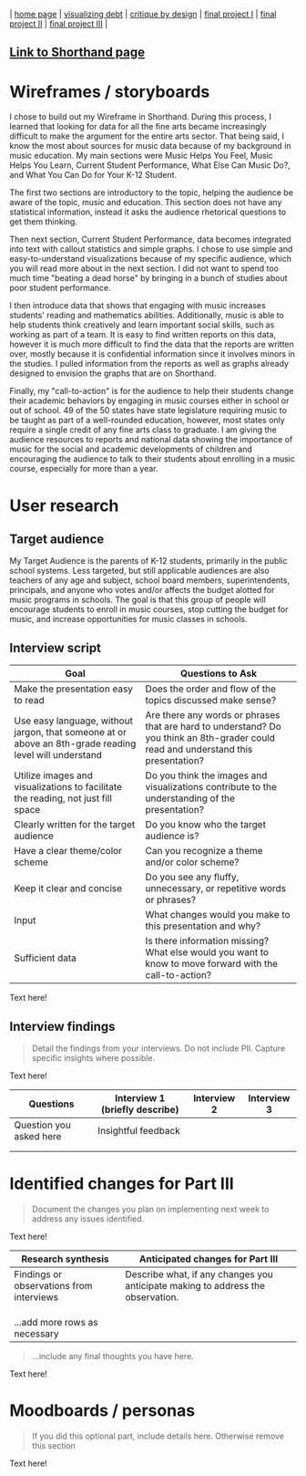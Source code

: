 | [home page](https://jrshore.github.io/jshore-portfolio/) | [visualizing debt](visualizing-government-debt) | [critique by design](critique-by-design) | [final project I](final-project-part-one) | [final project II](final-project-part-two) | [final project III](final-project-part-three) |

## [Link to Shorthand page](https://carnegiemellon.shorthandstories.com/the-importance-of-music-education/index.html)

# Wireframes / storyboards

I chose to build out my Wireframe in Shorthand. During this process, I learned that looking for data for all the fine arts became increasingly difficult to make the argument for the entire arts sector. That being said, I know the most about sources for music data because of my background in music education. My main sections were Music Helps You Feel, Music Helps You Learn, Current Student Performance, What Else Can Music Do?, and What You Can Do for Your K-12 Student. 

The first two sections are introductory to the topic, helping the audience be aware of the topic, music and education. This section does not have any statistical information, instead it asks the audience rhetorical questions to get them thinking. 

Then next section, Current Student Performance, data becomes integrated into text with callout statistics and simple graphs. I chose to use simple and easy-to-understand visualizations because of my specific audience, which you will read more about in the next section. I did not want to spend too much time "beating a dead horse" by bringing in a bunch of studies about poor student performance. 

I then introduce data that shows that engaging with music increases students' reading and mathematics abilities. Additionally, music is able to help students think creatively and learn important social skills, such as working as part of a team. It is easy to find written reports on this data, however it is much more difficult to find the data that the reports are written over, mostly because it is confidential information since it involves minors in the studies. I pulled information from the reports as well as graphs already designed to envision the graphs that are on Shorthand. 

Finally, my "call-to-action" is for the audience to help their students change their academic behaviors by engaging in music courses either in school or out of school. 49 of the 50 states have state legislature requiring music to be taught as part of a well-rounded education, however, most states only require a single credit of any fine arts class to graduate. I am giving the audience resources to reports and national data showing the importance of music for the social and academic developments of children and encouraging the audience to talk to their students about enrolling in a music course, especially for more than a year. 

# User research 



## Target audience

My Target Audience is the parents of K-12 students, primarily in the public school systems. Less targeted, but still applicable audiences are also teachers of any age and subject, school board members, superintendents, principals, and anyone who votes and/or affects the budget alotted for music programs in schools. The goal is that this group of people will encourage students to enroll in music courses, stop cutting the budget for music, and increase opportunities for music classes in schools. 

## Interview script

| Goal | Questions to Ask |
|------|------------------|
| Make the presentation easy to read | Does the order and flow of the topics discussed make sense? |
| Use easy language, without jargon, that someone at or above an 8th-grade reading level will understand | Are there any words or phrases that are hard to understand? Do you think an 8th-grader could read and understand this presentation? |
| Utilize images and visualizations to facilitate the reading, not just fill space | Do you think the images and visualizations contribute to the understanding of the presentation? |
| Clearly written for the target audience | Do you know who the target audience is? |
| Have a clear theme/color scheme | Can you recognize a theme and/or color scheme? |
| Keep it clear and concise | Do you see any fluffy, unnecessary, or repetitive words or phrases? |
| Input | What changes would you make to this presentation and why? |
| Sufficient data | Is there information missing? What else would you want to know to move forward with the call-to-action? |


Text here!

## Interview findings
> Detail the findings from your interviews.  Do not include PII.  Capture specific insights where possible.

Text here!

| Questions               | Interview 1 (briefly describe) | Interview 2 | Interview 3 |
|-------------------------|--------------------------------|-------------|-------------|
| Question you asked here | Insightful feedback            |             |             |
|                         |                                |             |             |
|                         |                                |             |             |


# Identified changes for Part III
> Document the changes you plan on implementing next week to address any issues identified.  

Text here!

| Research synthesis                       | Anticipated changes for Part III                                                |
|------------------------------------------|---------------------------------------------------------------------------------|
| Findings or observations from interviews | Describe what, if any changes you anticipate making to address the observation. |
|                                          |                                                                                 |
|                                          |                                                                                 |
|                                          |                                                                                 |
| ...add more rows as necessary            |                                                                                 |

> ...include any final thoughts you have here. 

Text here!

# Moodboards / personas
> If you did this optional part, include details here.  Otherwise remove this section

Text here!

